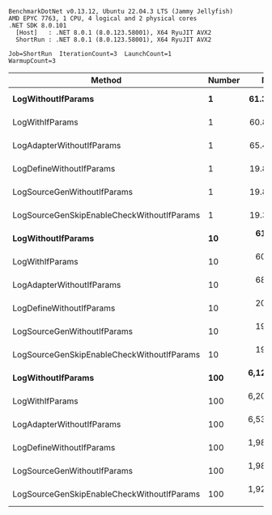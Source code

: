 ```

BenchmarkDotNet v0.13.12, Ubuntu 22.04.3 LTS (Jammy Jellyfish)
AMD EPYC 7763, 1 CPU, 4 logical and 2 physical cores
.NET SDK 8.0.101
  [Host]   : .NET 8.0.1 (8.0.123.58001), X64 RyuJIT AVX2
  ShortRun : .NET 8.0.1 (8.0.123.58001), X64 RyuJIT AVX2

Job=ShortRun  IterationCount=3  LaunchCount=1  
WarmupCount=3  

```
| Method                                     | Number | Mean        | Error      | StdDev    | Min         | Max         | Gen0   | Allocated |
|------------------------------------------- |------- |------------:|-----------:|----------:|------------:|------------:|-------:|----------:|
| **LogWithoutIfParams**                         | **1**      |    **61.38 ns** |   **1.037 ns** |  **0.057 ns** |    **61.33 ns** |    **61.44 ns** | **0.0010** |      **88 B** |
| LogWithIfParams                            | 1      |    60.88 ns |   1.409 ns |  0.077 ns |    60.80 ns |    60.96 ns | 0.0010 |      88 B |
| LogAdapterWithoutIfParams                  | 1      |    65.40 ns |   0.478 ns |  0.026 ns |    65.37 ns |    65.42 ns | 0.0010 |      88 B |
| LogDefineWithoutIfParams                   | 1      |    19.88 ns |   2.584 ns |  0.142 ns |    19.80 ns |    20.05 ns |      - |         - |
| LogSourceGenWithoutIfParams                | 1      |    19.88 ns |   0.070 ns |  0.004 ns |    19.88 ns |    19.89 ns |      - |         - |
| LogSourceGenSkipEnableCheckWithoutIfParams | 1      |    19.34 ns |   6.167 ns |  0.338 ns |    19.12 ns |    19.73 ns |      - |         - |
| **LogWithoutIfParams**                         | **10**     |   **612.45 ns** |  **35.917 ns** |  **1.969 ns** |   **611.09 ns** |   **614.71 ns** | **0.0105** |     **880 B** |
| LogWithIfParams                            | 10     |   606.71 ns |   6.904 ns |  0.378 ns |   606.33 ns |   607.09 ns | 0.0105 |     880 B |
| LogAdapterWithoutIfParams                  | 10     |   682.11 ns |   7.953 ns |  0.436 ns |   681.70 ns |   682.57 ns | 0.0105 |     880 B |
| LogDefineWithoutIfParams                   | 10     |   200.10 ns |  24.322 ns |  1.333 ns |   199.09 ns |   201.62 ns |      - |         - |
| LogSourceGenWithoutIfParams                | 10     |   198.54 ns |  41.596 ns |  2.280 ns |   197.04 ns |   201.16 ns |      - |         - |
| LogSourceGenSkipEnableCheckWithoutIfParams | 10     |   192.98 ns |  21.136 ns |  1.159 ns |   192.00 ns |   194.26 ns |      - |         - |
| **LogWithoutIfParams**                         | **100**    | **6,128.52 ns** | **224.918 ns** | **12.329 ns** | **6,116.28 ns** | **6,140.94 ns** | **0.0992** |    **8800 B** |
| LogWithIfParams                            | 100    | 6,209.25 ns |  37.965 ns |  2.081 ns | 6,207.10 ns | 6,211.26 ns | 0.0992 |    8800 B |
| LogAdapterWithoutIfParams                  | 100    | 6,533.11 ns |  17.453 ns |  0.957 ns | 6,532.36 ns | 6,534.19 ns | 0.0992 |    8800 B |
| LogDefineWithoutIfParams                   | 100    | 1,984.75 ns |   8.676 ns |  0.476 ns | 1,984.46 ns | 1,985.30 ns |      - |         - |
| LogSourceGenWithoutIfParams                | 100    | 1,982.50 ns |  24.951 ns |  1.368 ns | 1,981.67 ns | 1,984.08 ns |      - |         - |
| LogSourceGenSkipEnableCheckWithoutIfParams | 100    | 1,927.01 ns |  17.409 ns |  0.954 ns | 1,926.06 ns | 1,927.97 ns |      - |         - |
